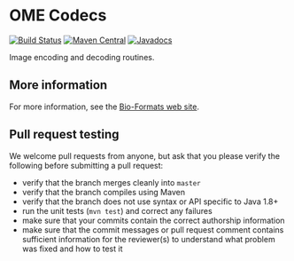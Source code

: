 # OME Codecs

[![Build Status](https://travis-ci.org/ome/ome-codecs.png)](http://travis-ci.org/ome/ome-codecs)
[![Maven Central](https://img.shields.io/maven-central/v/org.openmicroscopy/ome-codecs.svg)](http://search.maven.org/#search%7Cgav%7C1%7Cg%3A%22org.openmicroscopy%22%20AND%20a%3A%22ome-codecs%22)
[![Javadocs](http://javadoc.io/badge/org.openmicroscopy/ome-codecs.svg)](http://javadoc.io/doc/org.openmicroscopy/ome-codecs)

Image encoding and decoding routines.

More information
----------------

For more information, see the [Bio-Formats web
site](http://www.openmicroscopy.org/site/products/bio-formats).


Pull request testing
--------------------

We welcome pull requests from anyone, but ask that you please verify the
following before submitting a pull request:

 * verify that the branch merges cleanly into ```master```
 * verify that the branch compiles using Maven
 * verify that the branch does not use syntax or API specific to Java 1.8+
 * run the unit tests (```mvn test```) and correct any failures
 * make sure that your commits contain the correct authorship information
 * make sure that the commit messages or pull request comment contains
   sufficient information for the reviewer(s) to understand what problem was
   fixed and how to test it
